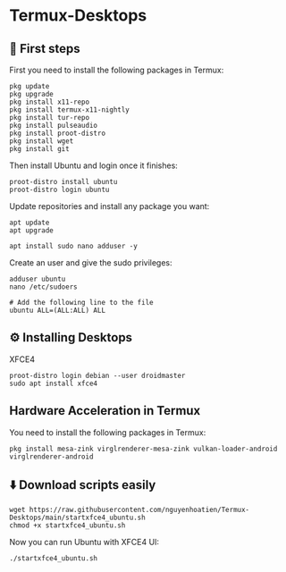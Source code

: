 # Termux-Desktops

## 🏁 First steps

First you need to install the following packages in Termux:

```
pkg update
pkg upgrade
pkg install x11-repo
pkg install termux-x11-nightly
pkg install tur-repo
pkg install pulseaudio
pkg install proot-distro
pkg install wget
pkg install git
```

Then install Ubuntu and login once it finishes:

```
proot-distro install ubuntu
proot-distro login ubuntu
```

Update repositories and install any package you want:

```
apt update 
apt upgrade

apt install sudo nano adduser -y
```

Create an user and give the sudo privileges:

```
adduser ubuntu
nano /etc/sudoers
```

```
# Add the following line to the file
ubuntu ALL=(ALL:ALL) ALL
```

## ⚙️ Installing Desktops

XFCE4

```
proot-distro login debian --user droidmaster
sudo apt install xfce4
```

## Hardware Acceleration in Termux

You need to install the following packages in Termux:

```
pkg install mesa-zink virglrenderer-mesa-zink vulkan-loader-android virglrenderer-android
```

## ⬇️ Download scripts easily

```
wget https://raw.githubusercontent.com/nguyenhoatien/Termux-Desktops/main/startxfce4_ubuntu.sh
chmod +x startxfce4_ubuntu.sh
```

Now you can run Ubuntu with XFCE4 UI:

```
./startxfce4_ubuntu.sh
```
